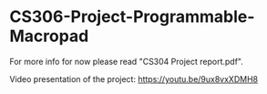 # CS306-Project-Programmable-Macropad

For more info for now please read "CS304 Project report.pdf".

Video presentation of the project: https://youtu.be/9ux8vxXDMH8
